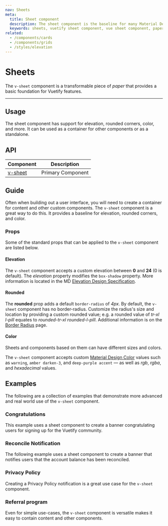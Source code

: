 ```yaml
---
nav: Sheets
meta:
  title: Sheet component
  description: The sheet component is the baseline for many Material Design implementations used in Vuetify.
  keywords: sheets, vuetify sheet component, vue sheet component, paper, material design paper, material design sheets
related:
  - /components/cards
  - /components/grids
  - /styles/elevation
---
```


# Sheets

The `v-sheet` component is a transformable piece of _paper_ that provides a basic foundation for Vuetify features.

----

## Usage

The sheet component has support for elevation, rounded corners, color, and more. It can be used as a container for other components or as a standalone.

<usage name="v-sheet" />

<entry />

## API

| Component | Description |
| - | - |
| [v-sheet](/api/v-sheet/) | Primary Component |

<api-inline hide-links />

## Guide

Often when building out a user interface, you will need to create a container for content and other custom components. The `v-sheet` component is a great way to do this. It provides a baseline for elevation, rounded corners, and color.

### Props

Some of the standard props that can be applied to the `v-sheet` component are listed below.

#### Elevation

The `v-sheet` component accepts a custom elevation between **0** and **24** (0 is default). The _elevation_ property modifies the `box-shadow` property. More information is located in the MD [Elevation Design Specification](https://material.io/design/environment/elevation.html).

<example file="v-sheet/prop-elevation" />

#### Rounded

The **rounded** prop adds a default `border-radius` of _4px_. By default, the `v-sheet` component has no border-radius. Customize the radius's size and location by providing a custom rounded value; e.g. a rounded value of _tr-xl l-pill_ equates to _rounded-tr-xl rounded-l-pill_. Additional information is on the [Border Radius](/styles/border-radius/) page.

<example file="v-sheet/prop-rounded" />

#### Color

Sheets and components based on them can have different sizes and colors.

The `v-sheet` component accepts custom [Material Design Color](/styles/colors/) values such as `warning`, `amber darken-3`, and `deep-purple accent` — as well as _rgb_, _rgba_, and _hexadecimal_ values.

<example file="v-sheet/prop-color" />

## Examples

The following are a collection of examples that demonstrate more advanced and real world use of the `v-sheet` component.

### Congratulations

This example uses a sheet component to create a banner congratulating users for signing up for the Vuetify community.

<example file="v-sheet/misc-congratulations" />

### Reconcile Notification

The following example uses a sheet component to create a banner that notifies users that the account balance has been reconciled.

<example file="v-sheet/misc-reconcile" />

### Privacy Policy

Creating a Privacy Policy notification is a great use case for the `v-sheet` component.

<example file="v-sheet/misc-privacy-policy" />

### Referral program

Even for simple use-cases, the `v-sheet` component is versatile makes it easy to contain content and other components.

<example file="v-sheet/misc-referral-program" />
